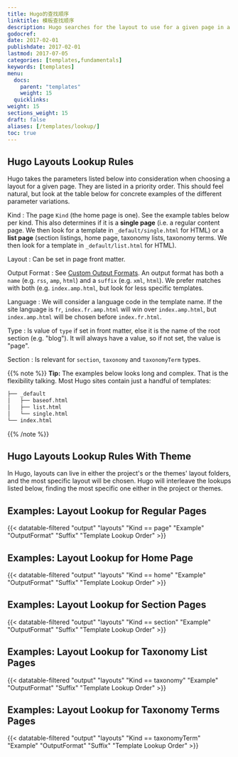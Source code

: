 ```yaml
---
title: Hugo的查找顺序
linktitle: 模板查找顺序
description: Hugo searches for the layout to use for a given page in a well defined order, starting from the most specific.
godocref:
date: 2017-02-01
publishdate: 2017-02-01
lastmod: 2017-07-05
categories: [templates,fundamentals]
keywords: [templates]
menu:
  docs:
    parent: "templates"
    weight: 15
  quicklinks:
weight: 15
sections_weight: 15
draft: false
aliases: [/templates/lookup/]
toc: true
---
```


## Hugo Layouts Lookup Rules

Hugo takes the parameters listed below into consideration when choosing a layout for a given page. They are listed in a priority order. This should feel natural, but look at the table below for concrete examples of the different parameter variations.


Kind
: The page `Kind` (the home page is one). See the example tables below per kind. This also determines if it is a **single page** (i.e. a regular content page. We then look for a template in `_default/single.html` for HTML) or a **list page** (section listings, home page, taxonomy lists, taxonomy terms. We then look for a template in `_default/list.html` for HTML).

Layout
: Can be set in page front matter.

Output Format
: See [Custom Output Formats](/templates/output-formats). An output format has both a `name` (e.g. `rss`, `amp`, `html`) and a `suffix` (e.g. `xml`, `html`). We prefer matches with both (e.g. `index.amp.html`, but look for less specific templates.

Language
: We will consider a language code in the template name. If the site language is `fr`, `index.fr.amp.html` will win over `index.amp.html`, but `index.amp.html` will be chosen before `index.fr.html`.

Type
: Is value of `type` if set in front matter, else it is the name of the root section (e.g. "blog"). It will always have a value, so if not set, the value is "page".

Section
: Is relevant for `section`, `taxonomy` and `taxonomyTerm` types.

{{% note %}}
**Tip:** The examples below looks long and complex. That is the flexibility talking. Most Hugo sites contain just a handful of templates:

```bash
├── _default
│   ├── baseof.html
│   ├── list.html
│   └── single.html
└── index.html
```
{{% /note %}}


## Hugo Layouts Lookup Rules With Theme

In Hugo, layouts can live in either the project's or the themes' layout folders, and the most specific layout will be chosen. Hugo will interleave the lookups listed below, finding the most specific one either in the project or themes.

## Examples: Layout Lookup for Regular Pages

{{< datatable-filtered "output" "layouts" "Kind == page" "Example" "OutputFormat" "Suffix" "Template Lookup Order" >}}

## Examples: Layout Lookup for Home Page

{{< datatable-filtered "output" "layouts" "Kind == home" "Example" "OutputFormat" "Suffix" "Template Lookup Order" >}}

## Examples: Layout Lookup for Section Pages

{{< datatable-filtered "output" "layouts" "Kind == section" "Example" "OutputFormat" "Suffix" "Template Lookup Order" >}}

## Examples: Layout Lookup for Taxonomy List Pages

{{< datatable-filtered "output" "layouts" "Kind == taxonomy" "Example" "OutputFormat" "Suffix" "Template Lookup Order" >}}

## Examples: Layout Lookup for Taxonomy Terms Pages

{{< datatable-filtered "output" "layouts" "Kind == taxonomyTerm" "Example" "OutputFormat" "Suffix" "Template Lookup Order" >}}





